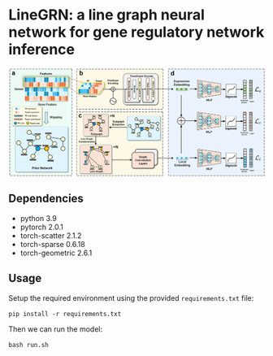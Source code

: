 # LineGRN: a  line graph neural network for gene regulatory network inference

![Framework](/Figure/Framework.png)

## Dependencies
- python 3.9
- pytorch 2.0.1
- torch-scatter 2.1.2
- torch-sparse 0.6.18
- torch-geometric 2.6.1

## Usage
Setup the required environment using the provided `requirements.txt` file:
```
pip install -r requirements.txt
```

Then we can run the model:
```
bash run.sh
```
